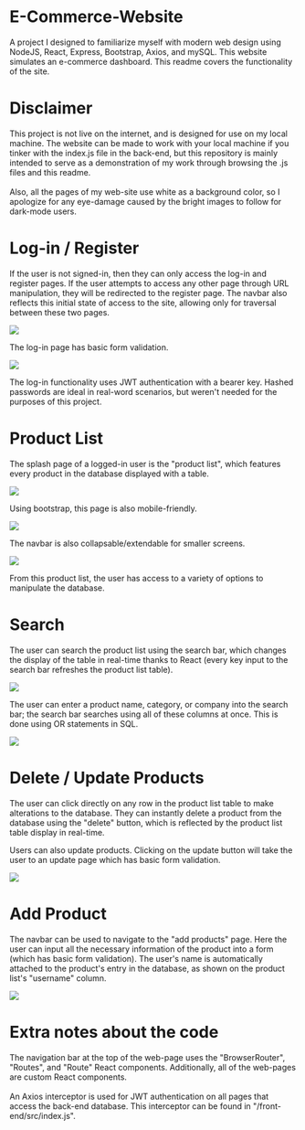 # E-Commerce-Website
 
A project I designed to familiarize myself with modern web design using NodeJS, React, Express, Bootstrap, Axios, and mySQL. This website simulates an e-commerce dashboard. This readme covers the functionality of the site.

# Disclaimer

This project is not live on the internet, and is designed for use on my local machine. The website can be made to work with your local machine if you tinker with the index.js file in the back-end, but this repository is mainly intended to serve as a demonstration of my work through browsing the .js files and this readme.
<br /> <br />
Also, all the pages of my web-site use white as a background color, so I apologize for any eye-damage caused by the bright images to follow for dark-mode users.

# Log-in / Register

If the user is not signed-in, then they can only access the log-in and register pages. If the user attempts to access any other page through URL manipulation, they will be redirected to the register page. The navbar also reflects this initial state of access to the site, allowing only for traversal between these two pages.

<img src = "/demo/Register splash.png" />

The log-in page has basic form validation.

<img src = "/demo/Log-in verification.png" />

The log-in functionality uses JWT authentication with a bearer key. Hashed passwords are ideal in real-word scenarios, but weren't needed for the purposes of this project.

# Product List

The splash page of a logged-in user is the "product list", which features every product in the database displayed with a table.

<img src = "/demo/splash.png" />

Using bootstrap, this page is also mobile-friendly.

<img src = "/demo/mobile1.png" />

The navbar is also collapsable/extendable for smaller screens.

<img src = "/demo/mobile2.png" />

From this product list, the user has access to a variety of options to manipulate the database.

# Search

The user can search the product list using the search bar, which changes the display of the table in real-time thanks to React (every key input to the search bar refreshes the product list table).

<img src = "/demo/Search.png" />

The user can enter a product name, category, or company into the search bar; the search bar searches using all of these columns at once. This is done using OR statements in SQL.

<img src = "/demo/Search2.png" />

# Delete / Update Products

The user can click directly on any row in the product list table to make alterations to the database. They can instantly delete a product from the database using the "delete" button, which is reflected by the product list table display in real-time.

Users can also update products. Clicking on the update button will take the user to an update page which has basic form validation.

<img src = "/demo/update.png" />

# Add Product

The navbar can be used to navigate to the "add products" page. Here the user can input all the necessary information of the product into a form (which has basic form validation). The user's name is automatically attached to the product's entry in the database, as shown on the product list's "username" column.

<img src = "/demo/Add product.png" />

# Extra notes about the code

The navigation bar at the top of the web-page uses the "BrowserRouter", "Routes", and "Route" React components. Additionally, all of the web-pages are custom React components.
<br /> <br />
An Axios interceptor is used for JWT authentication on all pages that access the back-end database. This interceptor can be found in "/front-end/src/index.js".
